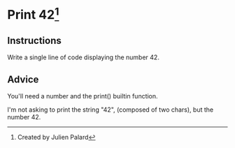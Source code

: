 Print 42[^1]
============

[^1]: Created by Julien Palard

Instructions
------------

Write a single line of code displaying the number 42.

Advice
------

You'll need a number and the print() builtin function.

I'm not asking to print the string "42", (composed of two chars), but the number 42.

